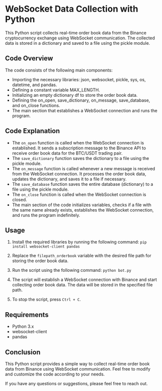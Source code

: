 # WebSocket Data Collection with Python

This Python script collects real-time order book data from the Binance cryptocurrency exchange using WebSocket communication. The collected data is stored in a dictionary and saved to a file using the pickle module.


## Code Overview

The code consists of the following main components:

- Importing the necessary libraries: json, websocket, pickle, sys, os, datetime, and pandas.
- Defining a constant variable MAX_LENGTH.
- Initializing an empty dictionary df to store the order book data.
- Defining the on_open, save_dictionary, on_message, save_database, and on_close functions.
- The main section that establishes a WebSocket connection and runs the program.


## Code Explanation

- The `on_open` function is called when the WebSocket connection is established. It sends a subscription message to the Binance API to receive order book data for the BTC/USDT trading pair.
- The `save_dictionary` function saves the dictionary to a file using the pickle module.
- The `on_message` function is called whenever a new message is received from the WebSocket connection. It processes the order book data, updates the dictionary, and saves it to a file if necessary.
- The `save_database` function saves the entire database (dictionary) to a file using the pickle module.
- The `on_close` function is called when the WebSocket connection is closed.
- The main section of the code initializes variables, checks if a file with the same name already exists, establishes the WebSocket connection, and runs the program indefinitely.


## Usage

1. Install the required libraries by running the following command:
`pip install websocket-client pandas`


2. Replace the `filepath_orderbook` variable with the desired file path for storing the order book data.

3. Run the script using the following command:
`python bot.py`

4. The script will establish a WebSocket connection with Binance and start collecting order book data. The data will be stored in the specified file path.

5. To stop the script, press `Ctrl + C`.


## Requirements

- Python 3.x
- websocket-client
- pandas


## Conclusion

This Python script provides a simple way to collect real-time order book data from Binance using WebSocket communication. Feel free to modify and customize the code according to your needs.

If you have any questions or suggestions, please feel free to reach out.



